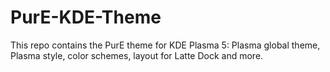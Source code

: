 # PurE-KDE-Theme
This repo contains the PurE theme for KDE Plasma 5: Plasma global theme, Plasma style, color schemes, layout for Latte Dock and more.
